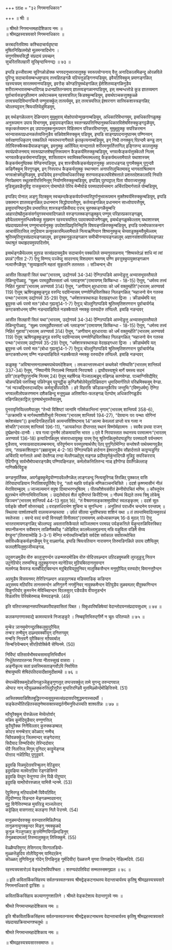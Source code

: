+++
title = "३२ निगमनाधिकारः"

+++
॥ श्रीः ॥  

॥ श्रीमते निगमान्तमहादेशिकाय नमः ॥   
॥ श्रीमद्रहस्यत्रयसारे निगमनाधिकारः ॥  

करबदरितविश्वः कश्चिदाचार्यदृष्ट्या   
मुषितनिखिलमोहो मूलमन्त्रादिभोगः ।   
सगुणविषयसिद्धौ संप्रदायं प्रयच्छन्   
सुचरितसिलहारी सूरिबृन्दाभिनन्द्यः ॥ ७३ ॥

इप्पडि इज्जीवात्मा सूरिगळोडॊक्क भगवदनुभवरसत्तुक्कु स्वरूपयोग्यनाय् वैत्तु अनादिकालमिऴन्दु ओरळविले पुरिन्दु सदाचार्यसम्बन्धमुण्डाय् तत्त्वहितङ्गळै यऱियत्तुडङ्गिनप्पडियुम्. इवैयऱिविक्कुम् प्रमाणङ्गळिल् रहस्यत्रयम् सारतममानप्पडियुम्, इवऱ्ऱैक् कॊण्डऱियुमर्थङ्गळिल् ईशेशितव्यङ्गळिनुडैय शरीरात्मभावसम्बन्धादिगळ् प्रधानप्रतितन्त्रमाय् ज्ञातव्यङ्गळानप्पडियुम्, इस् सम्बन्धत्तोडे कूड ज्ञातव्यमाग पूर्वाचार्यसङ्गृहीतमान अर्थपञ्चकम् रहस्यत्रत्तिल् किडक्कुम्बडियुम्, इव्वर्थपञ्चकत्तुक्कुळ्ळे तत्त्वत्रयादिविभागचिन्तै पण्णुवार्क्कुत् तात्पर्यमुम्, इत् तत्त्वत्रयत्तिल् ईश्वरनाग सात्त्विकशास्त्रङ्गळिऱ्‌ चॊल्लप्पट्टवन् श्रियःपतियॆन्नुमिडमुम्,

इव् वर्थङ्गळॆल्लान् दॆळिन्दवन् मुमुक्षुवाय् मोक्षोपायोन्मुखनाम्बडियुम्, अधिकारिविभागमुम्, इव्वधिकारिगळुक्कु अनुरूपमान उपाय विभागमुम्, इव्वुपायङ्गळिल् स्वतन्त्रप्रपत्तिनिष्ठनुक्कधिकारविशेषमिरुक्कुङ्गट्टळैयुम्, सकृत्कर्तव्यमान इव् उपायत्तुक्कनुरूपमाग विहितमान परिकरविभागमुम्, मुमुक्षुवुक्कु सपरिकरमान भरन्यासरूपप्रधानकर्तव्यत्तिनुडैय सन्निवेशमिरुक्कुम् पडियुम्, इप्पडि साङ्गप्रपदनानुष्ठानम् पण्णिनवन् सर्वरक्षणाधिकृतन् पक्कलिले न्यस्तभरनागैयाले कृतकृत्यनाम्बडियुम्, इन् निष्ठै तनक्कुप् पिऱन्दमै कण्डु तान् तेऱियिरुक्कैक्कडैयाळङ्गळुम्, इवनुक्कु आर्तियिल् मान्द्यत्ताले शरीरमनुवर्तित्तागिल् इङ्गिरुन्द कालत्तुक्कु स्वयंप्रयोजनमाय् स्वरूपप्राप्तशेषवृत्तिरूपमान कैङ्कर्यमिरुक्कुम्बडियुम्, भगवत्कैङ्कर्यत्तुक्कॆल्लै निलम् भागवतकैङ्कर्यमानप्पडियुम्, शासितावान स्वामिक्कभिमतमल्लादु कैङ्कर्यमल्लामैयाले यथाशास्त्रम् कैङ्कर्यमनुष्ठिक्क वेण्डिनप्पडियुम्, इच् शास्त्रीयकैङ्कर्यप्रवृत्तनुक्कु अपराधङ्गळ् पुगामैक्कुम् पुगुन्दवै कऴिगैक्कुम् विरगुगळुम्, इन् निरपराध कैङ्कर्यत्तुक्कु स्थानमाग अनापत्तिलुचितमावदु भागवताश्रितमान भगवत्क्षेत्रमॆन्नुमिडमुम्, इप्पडियेय् इरुन्दविव्वधिकारिक्कु शरण्यसङ्कल्पविशेषत्ताले प्रशस्तदेशकालादि नियति निरपेक्षमाग स्थूलशरीरत्तिनिऩ्ऱुम् निर्याणमिरुक्कुम्बडियुम्, इप्पडिप् पुऱप्पट्टाल् पिता यौवराज्यत्तुक्कु मुडिसूडवऴैत्तुविट्ट राजकुमारन् पोमाप्पोले पॆरिय मेन्मैयोडे परमपदपर्यन्तमाग अर्चिरादिमार्गत्ताले पोम्बडियुम्,

इप्पडिप् पोनाल् अङ्गु पिऱक्कुम् स्वच्छन्दकैङ्कर्यपर्यन्तपरिपूर्णानुभवरूपमान मुक्तैश्वर्यमिरुक्कुम्बडियुम्, इप्पडि उक्तमान ज्ञातव्यङ्गळिल् प्रधानमान सिद्धोपायत्तैयुम्, कर्तव्यङ्गळिल् प्रधानमान साध्योपायत्तैयुम्, इव्वुपायनिष्ठनुडैय प्रभावत्तिल् शास्त्रङ्गळिसैयाद एऱ्ऱच् चुरुक्कङ्गळैयुम्बऱ्ऱि आहारदोषहैतुकसंसर्गयुगस्वभावादिगळाले वरुङ्गलक्कङ्गळुक्कुप् पण्णुम् परिहारप्रकारङ्गळुम्, इवैयॆल्लामनुसन्धिक्कैक्कु मुखमान रहस्यत्रयत्तिल् पदवाक्ययोजनैगळुम्, इव्वर्थङ्गळुक्कॆल्लाम् यथाशास्त्रम् संप्रदायप्रवर्तनम् पण्णुमाचार्यनुक्कु उपदेशादिप्रवृत्तिनिवृत्ति विषयङ्गळिरुक्कुम्बडियुम्, इप्पडि परमोपकारकनाग आचार्यऩ्ऱिऱत्तिल् तगुदियान प्रत्युपकारमिल्लामैयाले नित्यऋणियान शिष्यनुक्कुच् चॆय्यवडुक्कुमवैयुमॆल्लाम् श्रुतिस्मृतिसूत्रसंप्रदायङ्गळालुम्, इवऱ्ऱुक्कनुकूलङ्गळान समीचीनन्यायङ्गळालुम् अज्ञानसंशयविपर्ययङ्गळऱ यथाश्रुतं यथाहृदयमुपपादित्तोम्.  

इव्वर्थङ्गळैयॆल्लाम् मुऱ्‌पड सत्संप्रदायमुडैय सदाचार्यन् पक्कलिले सम्यगुपसन्ननाय् “शिष्यस्तेऽहं शाधि मां त्वां प्रपन्नं”(गीता 2-7) ऎऩ्ऱु विण्णप् पञ्जॆय्दु सादरनाय् विशदमाग श्रवणम् पण्णि इवऱ्ऱुक्कुपयुक्तङ्गळान नल्वार्त्तैगळैयुम् “सुव्याहृतानि महतां सुकृतानि ततस्ततः । सञ्चिन्वन् धीर

आसीत सिलहारी सिलं यथा”(भारतम्, उद्योगपर्व 34-34) ऎन्गिऱप्पडिये आय्न्दॆडुत्तु अभ्यासभूयस्तैयाले तॆळिन्दुगॊळ्वदु. “सूक्ष्मः परमदुर्ज्ञेयस्सतां धर्मः प्लवङ्गम”(रामायणम् किष्किन्धा - 18-15) ऎऩ्ऱुम्, “धर्मस्य तत्त्वं निहितं गुहायां”(भारतम् अरण्यपर्व 314) ऎऩ्ऱुम्, “अणीयान् क्षुरधारायाः को धर्मं वक्तुमर्हति”(भारतम् अरण्यपर्व 119) ऎऩ्ऱुम् ऋषिगळुक्कुङ्गूड वरुन्दि पदविन्यासम् पण्णवेण्डियिरुक्किऱ निलङ्गळिल् “महाजनो येन गतस्स पन्थाः”(भारतम् उद्योगपर्व 35-29) ऎऩ्ऱुम्, “धर्मशास्त्ररथारूढा वेदखड्गधरा द्विजाः । क्रीडार्थमपि यत् ब्रूयुस्स धर्मः परमो मतः”(बोधा गृह्यसू14-1-7) ऎऩ्ऱुञ् चॊल्लुगिऱप्पडिये श्रुतिस्मृतिशरणरान पूर्वाचार्यर्गळ् कण्टकशोधनम् पण्णि नडन्दवऴियिले नडक्कैयाले नमक्कु वरुवदॊरु तप्पिल्लै. इव्वऴि नडन्दवर्

आसीत सिलहारी सिलं यथा”(भारतम्, उद्योगपर्व 34-34) ऎन्गिऱप्पडिये आय्न्दॆडुत्तु अभ्यासभूयस्तैयाले तॆळिन्दुगॊळ्वदु. “सूक्ष्मः परमदुर्ज्ञेयस्सतां धर्मः प्लवङ्गम”(रामायणम् किष्किन्धा - 18-15) ऎऩ्ऱुम्, “धर्मस्य तत्त्वं निहितं गुहायां”(भारतम् अरण्यपर्व 314) ऎऩ्ऱुम्, “अणीयान् क्षुरधारायाः को धर्मं वक्तुमर्हति”(भारतम् अरण्यपर्व 119) ऎऩ्ऱुम् ऋषिगळुक्कुङ्गूड वरुन्दि पदविन्यासम् पण्णवेण्डियिरुक्किऱ निलङ्गळिल् “महाजनो येन गतस्स पन्थाः”(भारतम् उद्योगपर्व 35-29) ऎऩ्ऱुम्, “धर्मशास्त्ररथारूढा वेदखड्गधरा द्विजाः । क्रीडार्थमपि यत् ब्रूयुस्स धर्मः परमो मतः”(बोधा गृह्यसू14-1-7) ऎऩ्ऱुञ् चॊल्लुगिऱप्पडिये श्रुतिस्मृतिशरणरान पूर्वाचार्यर्गळ् कण्टकशोधनम् पण्णि नडन्दवऴियिले नडक्कैयाले नमक्कु वरुवदॊरु तप्पिल्लै. इव्वऴि नडन्दवर्

कळुक्कु “अविश्रान्तमनालम्बमपाथेयमदेशिकम् । तमःकान्तारमध्वानं कथमेको गमिष्यसि”(भारतम् शान्तिपर्व 337-34) ऎऩ्ऱुम्, “निष्पानीये निरालम्बे निश्छाये निरपाश्रये । द्राघीयस्यशुभे मार्गे यमस्य सदनं प्रति”(वङ्गीपुरत्तुनम्बि नित्यम् 24) ऎऩ्ऱुम् महर्षिगळ् नॆञ्जाऱल्बडुम् वऴिगळ् काणवेण्डा. पञ्चाग्निविद्यैयिऱ्‌ चॊन्नप्पडिये परुत्तिबट्ट पन्निरॆण्डुम् पट्टुप्पूट्टैक् कुण्डिगैबोलेयेऱुवदिऴिवदाग धूमादिमार्गत्तिले परिभ्रमिक्कवुम् वेण्डा. “त्वं न्यञ्चद्भिरुदञ्चद्भिः कर्मसूत्रोपपादितैः । हरे विहरसि क्रीडाकन्तुकैरिव जन्तुभिः”(विष्णुधर्मम्) ऎन्गिऱ भगवल्लीलोपकरणमान दशैकऴिन्दु मऱ्ऱुमुळ्ळ अतिशयित-फलङ्गळ् पॆऱप्पोम् अधिकारिगळुडैय वऴिगळिऱ्‌काट्टिल् पुरुषार्थभूयस्तैयालुम्,

पुनरावृत्तियिल्लामैयालुम् “तेभ्यो विशिष्टां जानामि गतिमेकान्तिनां नृणाम्”(भारतम् शान्तिपर्व 358-6), “उत्क्रामति च मार्गस्थश्शीतीभूतो निरामयः”(भारतम् शान्तिपर्व 194-27), “देवयानः परः पन्थाः योगिनां क्लेशसंक्षय”() इत्यादिगळिऱ्‌पडिये अत्यन्तविशिष्टमाय् 14“आत्मा केवलतां प्राप्तो यत्र गत्वा न शोचति”(भारतम् शान्तिपर्व 196-11), “अत्यर्कानल दीप्तन्तत् स्थानं विष्णोर्महात्मनः । स्वयैव प्रभया राजन् दुष्प्रेक्षन्देव-दानवैः । यत्र गत्वा पुनर्नेमं लोकमायान्ति भारत ॥ एते वै निरयास्तात स्थानस्य परमात्मनः”(भारतम् अरण्यपर्व 136-18) इत्यादिगळिलुम् संसाराध्वावुक्कु पारम् ऎऩ्ऱु श्रुतिगळिलुमोदप्पडुगिऱ परमपदत्तै पर्यन्तमाग वुडैत्ताय्, भगवत्प्रसादावलम्बनमाय्, परिपूर्णमान परमपुरुषार्थत्तैप् पॆऱप् पुगुगिऱोमॆन्गिऱ सन्तोषत्तै पाथेयमागवुडैत् ताय्, “तत्प्रकाशितद्वारः”(ब्रह्मसूत्रम् 4-2-16) ऎन्गिऱप्पडिये हार्दनान ईश्वरनुडैय सौहार्दत्ताले काट्टप्पडुगिऱ अर्चिरादि मार्गत्ताले अव्वो देवतैगळ् तन्दा मॆल्लैगळ्दोऱुम् मङ्गळ प्रदीपपूर्णकुंभादिगळै मुन्निट्टु सपरिकरराय् ऎदिर्गॊण्डु सार्वभौमोपचारङ्गळैप् पण्णिवऴिनडत्त, कर्मलोकत्तिलिरुन्द नाळ् इऱैगॊण्ड देवतैगळॆल्लाङ् गाणिक्कैयिट्टुक्

कण्डनुवर्तिक्क, अवर्गळुक्कुमॆट्टवॊण्णादवॆल्लैगळॆल् लाङ्गडन्दु नित्यसूरिगळ् तिरळिऱ्‌ पुक्काल् वासि तॆरियादप्पडियान निरतिशयपूर्तियैप् पॆऱ्ऱु, “ततो महति पर्यङ्के मणिकाञ्चनचित्रिते । ददर्श कृष्णमासीनं नीलं मेराविवाम्बुदम् ॥ जाज्वल्यमानं वपुषा दिव्याभरणभूषितम् । पीतकौशेयसंवीतं हेम्नीवोपचितं मणिम् ॥ कौस्तुभेन ह्युरस्थेन मणिनाभिविराजितम् । उद्यतेवोदयं शैलं सूर्येणाप्तं किरीटिनम् ॥ नौपम्यं विद्यते तस्य त्रिषु लोकेषु किञ्चन”(भारतम् शान्तिपर्व 44-13 मुदल् 16), “तं वैश्रवणसङ्काशमुपविष्टं स्वलङ्कृतम् । ददर्श सूतः पर्यङ्के सौवर्णे सोत्तरच्छदे ॥ वराहरुधिराभेण शुचिना च सुगन्धिना । अनुलिप्तं परार्ध्येन चन्दनेन परन्तपम् ॥ स्थितया पार्श्वतश्चापि वालव्यजनहस्तया । उपेतं सीतया भूयश्चित्रया शशिनं यथा ॥ तं तपन्तमिवादित्यमुपपन्नं स्वतेजसा । ववन्दे वरदं वन्दी विनयज्ञो विनीतवत्”(रामायणम् अयोध्याकाण्डम् 16-8 मुदल् 11) ऎऩ्ऱु भारतरामायणङ्गळिऱ्‌ चॊल्लप्पट्ट अवतारासिकैयाले व्यञ्जितमान परमपद पर्यङ्कत्तिले यॆऴुन्दरुळियिरुक्किऱ सपत्नीकनान सर्वेश्वरन् ताळिणैक्कीऴ् ”ऒऴिविल् कालमॆल्लामुडनाय् मन्नि वऴुविला वडिमै सॆय्य वेण्डुना”(तिरुवाय्मॊऴि 3-3-1) मॆन्गिऱ मनोरथत्तिन्बडिये सर्वदेश सर्वकाल सर्वावस्थोचित सर्वविधकैङ्कर्यङ्गळैयुम् पॆऱ्ऱु वाऴ्वार्गळ्. इप्पडि श्रियःपतियान नारायणन् तिरुवडिगळिले उपाय दशैयिलुम् फलदशैयिलुमुपजीव्यङ्गळ्.

उऱुसगडमुडैय वॊरु कालुऱ्ऱुणर्न्दन उडन्मरुदमॊडिय वॊरु पोदिऱ्ऱवऴ्न्दन उऱिदडवुमळवि लुरलूडुऱ्ऱु निऩ्ऱन   
उऱुनॆऱियोर् तरुमन्विडु तूदुक्कुगन्दन मऱनॆऱियर् मुऱियबिरदानत्तुवन्दन   
मलर्मगळ् कैवरुड मलर्बोदिऱ्‌चिवन्दन मऱुबिऱवियऱुमुनिवर् मालुक्किसैन्दन मनुमुऱैयिल् वरुवदोर् विमानत्तुऱैन्दन   

अऱमुडैय विसयनमर् तेरिऱ्ऱिगऴ्न्दन अडलुरगबड मडियवाडिक् कडिन्दन  
अऱुसमय मऱिवरिय तानत्तमर्न्दन अणिगुरुगै नगर्मुनिवर् नावुक्कमैन्दन वॆऱियुडैय तुळवमलर् वीऱुक्कणिन्दन विऴुगरियोर् कुमरनॆन मेविच्चिऱन्दन विऱलसुरर् पडैयडैय वीयत्तुडर्न्दन  
विडलरिय पॆरियबॆरुमाळ् मॆय्प्पदङ्गळे. (49)

इति यतिराजमहानसपरिमळपरीवाहवासितां पिबत । विबुधपरिषन्निषेव्यां वेदान्तोदयनसंप्रदायसुधाम् ॥ ७४ ॥

कलकण्ठगणास्वाद्ये कामस्यास्त्रे निजाङ्कुरे । निम्बवृत्तिभिरुद्गीर्णे न चूतः परितप्यते ॥ ७५ ॥  

मुन्बॆऱ्ऱ ञानमुमोगन्दुऱक्किलुमूऩ्ऱुरैयिल्   
तन्बऱ्ऱ तन्मैयुन् दाऴ्न्दवर्क्कीयुन् दनित्तगवुम्   
मन्बऱ्ऱि निऩ्ऱवगै युरैक्किऩ्ऱ मऱैयवर्बाल्   
सिन्बऱ्ऱियॆन्बयन् सीरऱिवोर्क्किवै सॆप्पिनमे. (50)

निर्विष्टं यतिसार्वभौमवचसामावृत्तिभिर्यौवनं   
निर्धूतेतरपारतन्त्र्य निरया नीतास्सुखं वासराः ।  
अङ्गीकृत्य सतां प्रसत्तिमसताङ्गर्वोऽपि निर्वापितः   
शेषायुष्यपि शेषिदंपतिदयादीक्षामुदीक्षामहे ॥ ७६ ॥

सॆप्पच्चॆविक्कमुदॆन्नत्तिगऴुञ्जॆऴुङ्गुणत्तुत् तप्पऱ्ऱवर्क्कुत् तामे युगन्दु तरुन्दगवाल्  
ऒप्पऱ्ऱ नान् मऱैयुळ्ळक्करुत्तिलुऱैत्तुरैत्त मुप्पत्तिरण्डिवै मुत्तमिऴ्सेर्न्दमॊऴित्तिरुवे. (51)

आस्तिक्यवान्निशितबुद्धिरनभ्यसूयुस्सत्संप्रदायपरिशुद्धमनास्सदर्थी । सङ्केतभीतिरहितस्सतृणेष्वसक्तस्सद्वर्तनीमनुविधास्यति शाश्वतीन्नः ॥ ७७ ॥

मऱैयुरैक्कुम् पॊरुळॆल्ला मॆय्यॆऩ्ऱोर्वार्  
मन्निय कूर्मदियुडैयार् वण्गुणत्तिल्  
कुऱैयुरैक्क निनैविल्लार् कुरुक्कडम्बाल्  
कोदऱ्ऱ मनम्बॆऱ्ऱार् कॊळ्वार् नम्मैच्  
चिऱैवळर्क्कुञ् जिलमान्दर् सङ्गेदत्ताऱ्‌  
सिदैयाद तिण्मदियोर् तॆरिन्ददोवार्  
पॊऱै निलत्तिल् मिगुम् पुनिदर् काट्टुमॆङ्गळ्  
पॊऩ्ऱाद नन्नॆऱियिऱ्‌ पुगुदुवारे.

इदुवऴि यिन्नमुदॆऩ्ऱवरिन्बुलन् वेऱिडुवार्   
इदुवऴिया मलवॆऩ्ऱऱिवा रॆङ्गडेसिगरे   
इदुवऴि यॆय्दुग वॆऩ्ऱुगप्पा लॆन् पिऴै पॊऱुप्पार्   
इदुवऴि यामऱैयोररुळाल् यामिसै न्दनमे. (53)

ऎट्टुमिरण्डु मऱियादवॆम्मै यिवैयऱिवित्  
तॆट्टवॊण्णाद विडन्दरु मॆङ्गळम्मादवनार्   
मुट्ट विनैत्तिरण्माळ मुयऩ्ऱिडु मञ्जलॆऩ्ऱार्   
कट्टॆऴिल् वासगत्ताऱ्‌ कलङ्गा निलै पॆऱ्ऱनमे. (54)

वानुळमर्न्दवरुक्कु वरुन्दवरुमिन्निलैगळ्  
तानुळनायुगक्कुन्दर मिङ्गु नमक्कुळदे  
कूनुळ नॆञ्जुगळाऱ्‌ कुऱ्ऱमॆण्णियिगऴ्न्दिडिनुम्  
तेनुळबादमलर्त् तिरुमालुक्कुत् तित्तिक्कुमे. (55)

वॆळ्ळैप्परिमुगर् तेसिगराय् विरगालडियो-   
मुळ्ळत्तॆऴुदिय तोलैयिट्टनम् यामिदऱ्‌कॆन्   
कॊळ्ळत् तुणियिनुङ् गोदॆन् ऱिगऴिनुङ् गूर्मदियीर्! ऎळ्ळत्तनै युगवा तिगऴादॆन् नॆऴिल्मदिये. (56)

रहस्यत्रयसारोऽयं वेङ्कटेशविपश्चिता । शरण्यदंपतिविदां सम्मतस्समगृह्यत ॥ ७८ ॥  

॥ इति कवितार्किकसिंहस्य सर्वतन्त्रस्वतन्त्रस्य श्रीमद्वेङ्कटनाथस्य वेदान्ताचार्यस्य कृतिषु श्रीमद्रहस्यत्रयसारे  
निगमनाधिकारो द्वात्रिंशः ॥  

कवितार्किकसिंहाय कल्याणगुणशालिने । श्रीमते वेङ्कटेशाय वेदान्तगुरवे नमः ॥  

श्रीमते निगमान्तमहादेशिकाय नमः ॥  

इति श्रीकवितार्किकसिंहस्य सर्वतन्त्रस्वतन्त्रस्य श्रीमद्वेङ्कटनाथस्य वेदान्ताचार्यस्य कृतिषु श्रीमद्रहस्यत्रयसारे संप्रदायप्रक्रियाभागश्चतुर्थः ॥  

श्रीमते निगमान्तमहादेशिकाय नमः ॥  

॥ श्रीमद्रहस्यत्रयसारस्समाप्तः ॥
